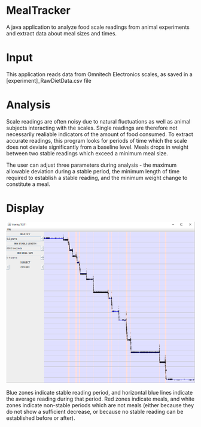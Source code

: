 # MealTracker
A java application to analyze food scale readings from animal experiments and extract data about meal sizes and times.

# Input
This application reads data from Omnitech Electronics scales, as saved in a [experiment]_RawDietData.csv file

# Analysis
Scale readings are often noisy due to natural fluctuations as well as animal subjects interacting with the scales.  Single readings are therefore not necessarily realiable indicators of the amount of food consumed.  To extract accurate readings, this program looks for periods of time which the scale does not deviate significantly from a baseline level.  Meals drops in weight between two stable readings which exceed a minimum meal size.

The user can adjust three parameters during analysis - the maximum allowable deviation during a stable period, the minimum length of time required to establish a stable reading, and the minimum weight change to constitute a meal.

# Display 
![Screenshot](screenshots/Example.png)

Blue zones indicate stable reading period, and horizontal blue lines indicate the average reading during that period.  Red zones indicate meals, and white zones indicate non-stable periods which are not meals (either because they do not show a sufficient decrease, or because no stable reading can be established before or after).
